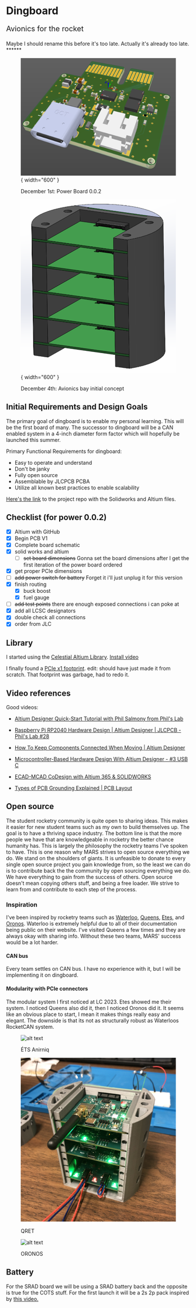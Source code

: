 # Dingboard

<p style="font-size: 20px;">Avionics for the rocket</p>
Maybe I should rename this before it's too late. Actually it's already too late.
******

<figure markdown="span">

  ![alt text](modules/power/0.0.2/powerdec2.png){ width="600" }
  <figcaption>December 1st: Power Board 0.0.2</figcaption>


  ![alt text](cad/1.png){ width="600" }
  <figcaption>December 4th: Avionics bay initial concept</figcaption>


</figure>

## Initial Requirements and Design Goals

The primary goal of dingboard is to enable my personal learning.
This will be the first board of many. The successor to dingboard will be a CAN enabled system in a 4-inch diameter form factor which will hopefully be launched this summer.

Primary Functional Requirements for dingboard:

- Easy to operate and understand
- Don't be janky
- Fully open source
- Assemblable by JLCPCB PCBA
- Utilize all known best practices to enable scalability

[Here's the link](https://github.com/zeulewan/dingboard) to the project repo with the Solidworks and Altium files.

## Checklist (for power 0.0.2)

- [x] Altium with GitHub
- [x] Begin PCB V1
- [x] Complete board schematic
- [x] solid works and altium
  - [ ] ~~set board dimensions~~ Gonna set the board dimensions after I get the first iteration of the power board ordered
- [x] get proper PCIe dimensions
- [ ] ~~add power switch for battery~~ Forget it i'll just unplug it for this version
- [x] finish routing
  - [x] buck boost
  - [x] fuel gauge
- [ ] ~~add test points~~ there are enough exposed connections i can poke at
- [X] add all LCSC designators
- [x] double check all connections
- [x] order from JLC

## Library

I started using the [Celestial Altium Library](https://altiumlibrary.com/).
[Install video](https://www.youtube.com/watch?v=lBvwvbw83iY)

I finally found a [PCIe x1 footprint](https://www.snapeda.com/parts/PCIE-036-02-S-D-EMS3/Samtec%20Inc./view-part/). edit: should have just made it from scratch. That footprint was garbage, had to redo it.

## Video references

Good videos:

- [Altium Designer Quick-Start Tutorial with Phil Salmony from Phil's Lab](https://www.youtube.com/watch?v=YTGzncKU5RY)

- [Raspberry Pi RP2040 Hardware Design | Altium Designer | JLCPCB - Phil's Lab #28](https://www.youtube.com/watch?v=X00Cm5LMNQk)

- [How To Keep Components Connected When Moving | Altium Designer](https://www.youtube.com/watch?v=wfML_NWr2sI)

- [Microcontroller-Based Hardware Design With Altium Designer - #3 USB C](https://www.youtube.com/watch?v=t67KcQHhIC4&list=PL3aaAq2OJU5EsYtNwTPHNO3RHNJN34FbO&index=16)

- [ECAD-MCAD CoDesign with Altium 365 & SOLIDWORKS](https://www.youtube.com/watch?v=ciPQ3UqYVuc)

- [Types of PCB Grounding Explained | PCB Layout](https://www.youtube.com/watch?v=19WnYPhNOH0)

## Open source

The student rocketry community is quite open to sharing ideas. This makes it easier for new student teams such as my own to build themselves up. The goal is to have a thriving space industry. The bottom line is that the more people we have that are knowledgeable in rocketry the better chance humanity has. This is largely the philosophy the rocketry teams I've spoken to have. This is one reason why MARS strives to open source everything we do. We stand on the shoulders of giants. It is unfeasible to donate to every single open source project you gain knowledge from, so the least we can do is to contribute back the the community by open sourcing everything we do. We have everything to gain from the success of others. Open source doesn't mean copying others stuff, and being a free loader. We strive to learn from and contribute to each step of the process.

### Inspiration

I've been inspired by rocketry teams such as [Waterloo](https://www.waterloorocketry.com/), [Queens](https://qret.ca/), [Etes](https://rockets.etsmtl.ca/), and [Oronos](https://oronospolytechnique.com/en.html). Waterloo is extremely helpful due to all of their documentation being public on their website. I've visited Queens a few times and they are always okay with sharing info. Without these two teams, MARS' success would be a lot harder.

#### CAN bus

Every team settles on CAN bus. I have no experience with it, but I will be implementing it on dingboard.

#### Modularity with PCIe connectors

The modular system I first noticed at LC 2023. Etes showed me their system. I noticed Queens also did it, then I noticed Oronos did it. It seems like an obvious place to start, I mean it makes things really easy and elegant. The downside is that its not as structurally robust as Waterloos RocketCAN system.

<figure markdown="span">

  ![alt text](img/etes.bmp)
  <figcaption>ÉTS Anirniq</figcaption>

  ![alt text](img/qret.jpg)
  <figcaption>QRET</figcaption>

  ![alt text](img/oronos.bmp)
  <figcaption>ORONOS</figcaption>

</figure>

## Battery

For the SRAD board we will be using a SRAD battery back and the opposite is true for the COTS stuff. For the first launch it will be a 2s 2p pack inspired by [this video.](https://www.youtube.com/watch?v=3dD5KmM8ciU)
